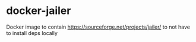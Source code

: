 # docker-jailer
Docker image to contain https://sourceforge.net/projects/jailer/ to not have to install deps locally
